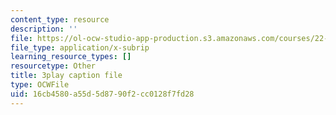 ```yaml
---
content_type: resource
description: ''
file: https://ol-ocw-studio-app-production.s3.amazonaws.com/courses/22-01-introduction-to-nuclear-engineering-and-ionizing-radiation-fall-2016/16cb4580a55d5d8790f2cc0128f7fd28_qHPp458m1cs.vtt
file_type: application/x-subrip
learning_resource_types: []
resourcetype: Other
title: 3play caption file
type: OCWFile
uid: 16cb4580-a55d-5d87-90f2-cc0128f7fd28
---
```

